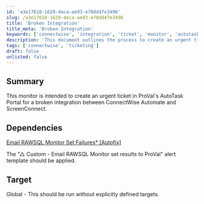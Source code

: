```yaml
---
id: 'a3e17618-1629-4eca-ae93-e70dd47e3496'
slug: /a3e17618-1629-4eca-ae93-e70dd47e3496
title: 'Broken Integration'
title_meta: 'Broken Integration'
keywords: ['connectwise', 'integration', 'ticket', 'monitor', 'autotask']
description: 'This document outlines the process to create an urgent ticket in ProVal’s AutoTask Portal for a broken integration between ConnectWise Automate and ScreenConnect. It includes dependencies and target settings for effective monitoring.'
tags: ['connectwise', 'ticketing']
draft: false
unlisted: false
---
```


## Summary

This monitor is intended to create an urgent ticket in ProVal's AutoTask Portal for a broken integration between ConnectWise Automate and ScreenConnect.

## Dependencies

[Email RAWSQL Monitor Set Failures* [Autofix]](<../scripts/Email Creation - Computer Failure Only.md>)

The "△ Custom - Email RAWSQL Monitor set results to ProVal" alert template should be applied.

## Target

Global - This should be run without explicitly defined targets.


